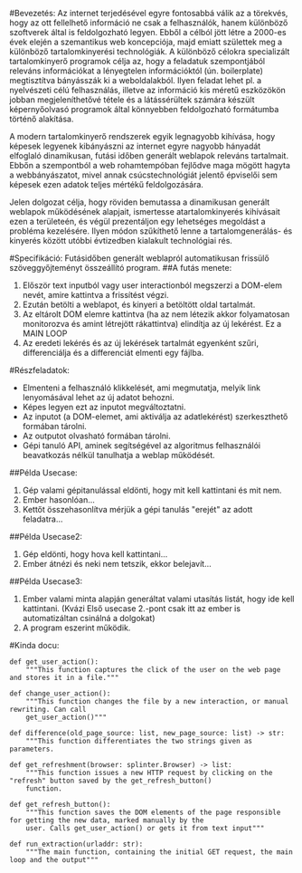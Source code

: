 #Bevezetés:
Az internet terjedésével egyre fontosabbá válik az a törekvés, hogy az ott fellelhető információ ne csak a felhasználók, hanem különböző szoftverek által is feldolgozható legyen. Ebből a célból jött létre a 2000-es évek elején a szemantikus web koncepciója, majd emiatt születtek meg a különböző tartalomkinyerési technológiák. A különböző célokra specializált tartalomkinyerő programok célja az, hogy a feladatuk szempontjából releváns információkat a lényegtelen információktól (ún. boilerplate) megtisztítva bányásszák ki a weboldalakból. Ilyen feladat lehet pl. a nyelvészeti célú felhasználás, illetve az információ kis méretű eszközökön jobban megjeleníthetővé tétele és a látássérültek számára készült képernyőolvasó programok által könnyebben feldolgozható formátumba történő alakítása.

A modern tartalomkinyerő rendszerek egyik legnagyobb kihívása, hogy képesek legyenek kibányászni az internet egyre nagyobb hányadát elfoglaló dinamikusan, futási időben generált weblapok releváns tartalmait. Ebbőn a szempontból a web rohamtempóban fejlődve maga mögött hagyta a webbányászatot, mivel annak csúcstechnológiát jelentő épviselői sem képesek ezen adatok teljes mértékű feldolgozására.

Jelen dolgozat célja, hogy röviden bemutassa a dinamikusan generált weblapok működésének alapjait, ismertesse atartalomkinyerés kihívásait ezen a területeén, és végül prezentáljon egy lehetséges megoldást a probléma kezelésére. Ilyen módon szűkíthető lenne a tartalomgenerálás- és kinyerés között utóbbi évtizedben kialakult technológiai rés.

#Specifikáció:
Futásidőben generált weblapról automatikusan frissülő szöveggyőjteményt összeállító program.
##A futás menete:
1. Először text inputból vagy user interactionból megszerzi a DOM-elem nevét, amire kattintva a frissítést végzi.
2. Ezután betölti a weblapot, és kinyeri a betöltött oldal tartalmát.
3. Az eltárolt DOM elemre kattintva (ha az nem létezik akkor folyamatosan monitorozva és amint létrejött rákattintva) elindítja az új lekérést. Ez a MAIN LOOP
4. Az eredeti lekérés és az új lekérések tartalmát egyenként szűri, differenciálja és a differenciát elmenti egy fájlba.

#Részfeladatok:
* Elmenteni a felhasználó klikkelését, ami megmutatja, melyik link lenyomásával lehet az új adatot behozni.
* Képes legyen ezt az inputot megváltoztatni.
* Az inputot (a DOM-elemet, ami aktiválja az adatlekérést) szerkeszthető formában tárolni.
* Az outputot olvasható formában tárolni.
* Gépi tanuló API, aminek segítségével az algoritmus felhasználói beavatkozás nélkül tanulhatja a weblap működését.

##Példa Usecase:
1. Gép valami gépitanulással eldönti, hogy mit kell kattintani és mit nem.
2. Ember hasonlóan...
3. Kettőt összehasonlítva mérjük a gépi tanulás "erejét" az adott feladatra...

##Példa Usecase2:
1. Gép eldönti, hogy hova kell kattintani...
2. Ember átnézi és neki nem tetszik, ekkor belejavít...

##Példa Usecase3:
1. Ember valami minta alapján generáltat valami utasítás listát, hogy ide kell kattintani. (Kvázi Első usecase 2.-pont csak itt az ember is automatizáltan csinálná a dolgokat)
2. A program eszerint működik.

#Kinda docu:
```
def get_user_action():
    """This function captures the click of the user on the web page and stores it in a file."""
```
```
def change_user_action():
    """This function changes the file by a new interaction, or manual rewriting. Can call
    get_user_action()"""
```
```
def difference(old_page_source: list, new_page_source: list) -> str:
    """This function differentiates the two strings given as parameters.
```
```
def get_refreshment(browser: splinter.Browser) -> list:
    """This function issues a new HTTP request by clicking on the "refresh" button saved by the get_refresh_button()
    function.
```
```
def get_refresh_button():
    """This function saves the DOM elements of the page responsible for getting the new data, marked manually by the
    user. Calls get_user_action() or gets it from text input"""
```
```
def run_extraction(urladdr: str):
    """The main function, containing the initial GET request, the main loop and the output"""
```